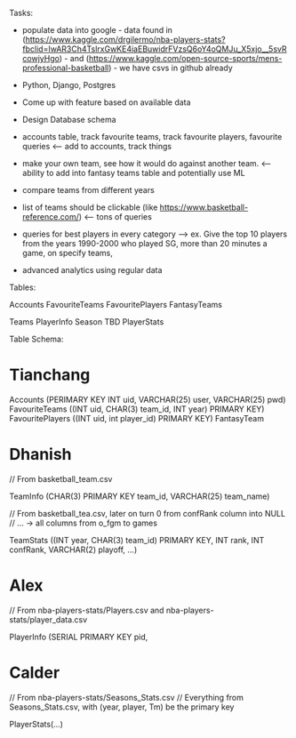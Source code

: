 Tasks:
- populate data into google
      - data found in (https://www.kaggle.com/drgilermo/nba-players-stats?fbclid=IwAR3Ch4TslrxGwKE4iaEBuwidrFVzsQ6oY4oQMJu_X5xjo__5svRcowjyHgo) 
      - and (https://www.kaggle.com/open-source-sports/mens-professional-basketball)
      - we have csvs in github already
      
- Python, Django, Postgres
- Come up with feature based on available data
- Design Database schema



- accounts table, track favourite teams, track favourite players, favourite queries  <-- add to accounts, track things
- make your own team, see how it would do against another team.    <-- ability to add into fantasy teams table and potentially use ML 
- compare teams from different years
- list of teams should be clickable (like https://www.basketball-reference.com/) <-- tons of queries
- queries for best players in every category
--> ex. Give the top 10 players from the years 1990-2000 who played SG, more than 20 minutes a game, on specify teams, 
- advanced analytics using regular data


Tables:

Accounts
FavouriteTeams
FavouritePlayers
FantasyTeams

Teams
PlayerInfo
Season  TBD
PlayerStats


Table Schema:

# Tianchang
Accounts (PERIMARY KEY INT uid, VARCHAR(25) user, VARCHAR(25) pwd)
FavouriteTeams ((INT uid, CHAR(3) team_id, INT year) PRIMARY KEY)
FavouritePlayers ((INT uid, int player_id) PRIMARY KEY)
FantasyTeam

# Dhanish
// From basketball_team.csv

TeamInfo (CHAR(3) PRIMARY KEY team_id, VARCHAR(25) team_name)


// From basketball_tea.csv, later on turn 0 from confRank column into NULL
// ... -> all columns from o_fgm to games


TeamStats ((INT year, CHAR(3) team_id) PRIMARY KEY, INT rank, INT confRank, VARCHAR(2) playoff, ...)


# Alex
// From nba-players-stats/Players.csv and nba-players-stats/player_data.csv

PlayerInfo (SERIAL PRIMARY KEY pid, 

# Calder
// From nba-players-stats/Seasons_Stats.csv
// Everything from Seasons_Stats.csv, with (year, player, Tm) be the primary key

PlayerStats(...)
